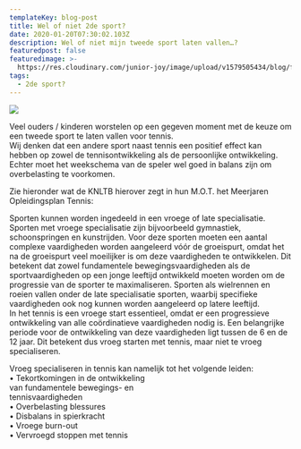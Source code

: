 ```yaml
---
templateKey: blog-post
title: Wel of niet 2de sport?
date: 2020-01-20T07:30:02.103Z
description: Wel of niet mijn tweede sport laten vallen…?
featuredpost: false
featuredimage: >-
  https://res.cloudinary.com/junior-joy/image/upload/v1579505434/blog/foto_2de_sport_r00vcq.jpg
tags:
  - 2de sport?
---
```

![](https://res.cloudinary.com/junior-joy/image/upload/t_media_lib_thumb/v1579505434/blog/foto_2de_sport_r00vcq.jpg)

Veel ouders / kinderen worstelen op een gegeven moment met de keuze om een tweede sport te laten vallen voor tennis.\
Wij denken dat een andere sport naast tennis een positief effect kan hebben op zowel de tennisontwikkeling als de persoonlijke ontwikkeling.\
Echter moet het weekschema van de speler wel goed in balans zijn om overbelasting te voorkomen.

Zie hieronder wat de KNLTB hierover zegt in hun M.O.T. het Meerjaren Opleidingsplan Tennis:

Sporten kunnen worden ingedeeld in een vroege of late specialisatie. Sporten met vroege specialisatie zijn bijvoorbeeld gymnastiek, schoonspringen en kunstrijden. Voor deze sporten moeten een aantal complexe vaardigheden worden aangeleerd vóór de groeispurt, omdat het na de groeispurt veel moeilijker is om deze vaardigheden te ontwikkelen. Dit betekent dat zowel fundamentele bewegingsvaardigheden als de sportvaardigheden op een jonge leeftijd ontwikkeld moeten worden om de progressie van de sporter te maximaliseren. Sporten als wielrennen en roeien vallen onder de late specialisatie sporten, waarbij specifieke vaardigheden ook nog kunnen worden aangeleerd op latere leeftijd.\
In het tennis is een vroege start essentieel, omdat er een progressieve ontwikkeling van alle coördinatieve vaardigheden nodig is. Een belangrijke periode voor de ontwikkeling van deze vaardigheden ligt tussen de 6 en de 12 jaar. Dit betekent dus vroeg starten met tennis, maar niet te vroeg specialiseren.

Vroeg specialiseren in tennis kan namelijk tot het volgende leiden:\
• Tekortkomingen in de ontwikkeling\
van fundamentele bewegings- en\
tennisvaardigheden\
• Overbelasting blessures\
• Disbalans in spierkracht\
• Vroege burn-out\
• Vervroegd stoppen met tennis
